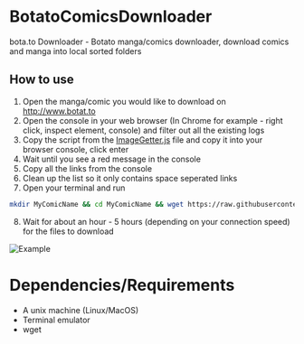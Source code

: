 # BotatoComicsDownloader
bota.to Downloader - Botato manga/comics downloader, download comics and manga into local sorted folders

## How to use

1. Open the manga/comic you would like to download on http://www.botat.to
2. Open the console in your web browser (In Chrome for example - right click, inspect element, console) and filter out all the existing logs
3. Copy the script from the [ImageGetter.js](/ImageGetter.js) file and copy it into your browser console, click enter
4. Wait until you see a red message in the console
5. Copy all the links from the console
6. Clean up the list so it only contains space seperated links 
7. Open your terminal and run 
```bash
mkdir MyComicName && cd MyComicName && wget https://raw.githubusercontent.com/rosenpin/BotatoComicsDownloader/master/ComicsDownloader.sh && ./ComicsDownloader.sh [replace this with list of links here from step 5]
```
8. Wait for about an hour - 5 hours (depending on your connection speed) for the files to download

![Example](http://i.imgur.com/ppnabJq.png)

# Dependencies/Requirements
* A unix machine (Linux/MacOS)
* Terminal emulator
* wget
